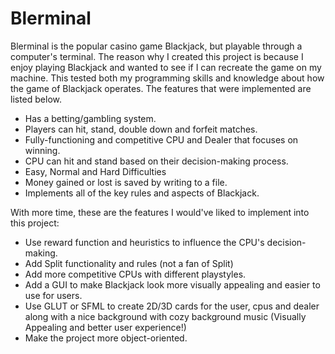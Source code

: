 # Blerminal
Blerminal is the popular casino game Blackjack, but playable through a computer's terminal. The reason why I created this project is because I enjoy playing Blackjack and wanted to see if I can recreate the game on my machine. This tested both my programming skills and knowledge about how the game of Blackjack operates. The features that were implemented are listed below.
- Has a betting/gambling system.
- Players can hit, stand, double down and forfeit matches.
- Fully-functioning and competitive CPU and Dealer that focuses on winning.
- CPU can hit and stand based on their decision-making process.
- Easy, Normal and Hard Difficulties 
- Money gained or lost is saved by writing to a file.
- Implements all of the key rules and aspects of Blackjack.

With more time, these are the features I would've liked to implement into this project:
- Use reward function and heuristics to influence the CPU's decision-making.
- Add Split functionality and rules (not a fan of Split)
- Add more competitive CPUs with different playstyles. 
- Add a GUI to make Blackjack look more visually appealing and easier to use for users.
- Use GLUT or SFML to create 2D/3D cards for the user, cpus and dealer along with a nice background with cozy background music (Visually Appealing and better user experience!)
- Make the project more object-oriented. 
